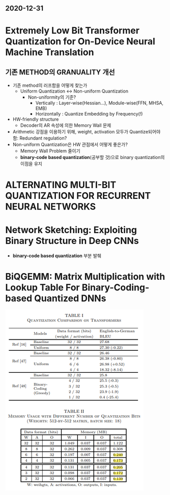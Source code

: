 ## 2020-12-31

# Extremely Low Bit Transformer Quantization for On-Device Neural Machine Translation
## 기존 METHOD의 GRANUALITY 개선
- 기존 method의 러프함을 어떻게 찾는가
  - Uniform Quantization <-> Non-uniform Quantization
    - Non-uniformity의 기준?
      - Vertically : Layer-wise(Hessian...), Module-wise(FFN, MHSA, EMB)
      - Horizontally : Quantize Embedding by Frequency(!)
- HW-friendly structure
  - Decoder의 AR 속성에 의한 Memory Wall 문제
- Arithmetic 강점을 이용하기 위해, weight, activation 모두가 Quantize되어야 함: Redundant regulation?
- Non-uniform Quantization은 HW 관점에서 어떻게 좋은가?
  - Memory Wall Problem 줄이기
  - __binary-code based quantization__(공부할 것)으로 binary quantization의 이점을 유지

# ALTERNATING MULTI-BIT QUANTIZATION FOR RECURRENT NEURAL NETWORKS
# Network Sketching: Exploiting Binary Structure in Deep CNNs

- __binary-code based quantization__ 부분 발췌

# BiQGEMM: Matrix Multiplication with Lookup Table For Binary-Coding-based Quantized DNNs
![biqgemm_quant](./biqgemm_quant.png)